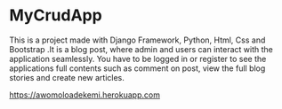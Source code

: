 # MyCrudApp
This is a project made with  Django Framework, Python, Html, Css and Bootstrap .It is a blog post, where admin and users can interact with the application seamlessly. You have to be logged in or register to see the applications full contents such as comment on post, view the full blog stories and create new articles.


https://awomoloadekemi.herokuapp.com
